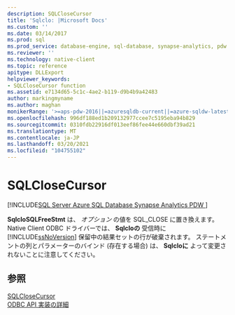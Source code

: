 ```yaml
---
description: SQLCloseCursor
title: 'Sqlclo: |Microsoft Docs'
ms.custom: ''
ms.date: 03/14/2017
ms.prod: sql
ms.prod_service: database-engine, sql-database, synapse-analytics, pdw
ms.reviewer: ''
ms.technology: native-client
ms.topic: reference
apitype: DLLExport
helpviewer_keywords:
- SQLCloseCursor function
ms.assetid: e7134d65-5c1c-4ae2-b119-d9b4b9a42483
author: markingmyname
ms.author: maghan
monikerRange: '>=aps-pdw-2016||=azuresqldb-current||=azure-sqldw-latest||>=sql-server-2016||>=sql-server-linux-2017||=azuresqldb-mi-current'
ms.openlocfilehash: 996df188ed1b209132977ccee7c5195eba94b829
ms.sourcegitcommit: 0310fdb22916df013eef86fee44e660dbf39ad21
ms.translationtype: MT
ms.contentlocale: ja-JP
ms.lasthandoff: 03/20/2021
ms.locfileid: "104755102"
---
```

# <a name="sqlclosecursor"></a>SQLCloseCursor
[!INCLUDE[SQL Server Azure SQL Database Synapse Analytics PDW ](../../includes/applies-to-version/sql-asdb-asdbmi-asa-pdw.md)]

  **SqlcloSQLFreeStmt** は、 [](../../relational-databases/native-client-odbc-api/sqlfreestmt.md) *オプション* の値を SQL_CLOSE に置き換えます。 Native Client ODBC ドライバーでは、 **Sqlcloの** 受信時に [!INCLUDE[ssNoVersion](../../includes/ssnoversion-md.md)] 保留中の結果セットの行が破棄されます。 ステートメントの列とパラメーターのバインド (存在する場合) は、 **Sqlcloに** よって変更されないことに注意してください。  
  
## <a name="see-also"></a>参照  
 [SQLCloseCursor]()   
 [ODBC API 実装の詳細](../../relational-databases/native-client-odbc-api/odbc-api-implementation-details.md)  
  
